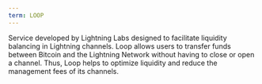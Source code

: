 ```yaml
---
term: LOOP
---
```


Service developed by Lightning Labs designed to facilitate liquidity balancing in Lightning channels. Loop allows users to transfer funds between Bitcoin and the Lightning Network without having to close or open a channel. Thus, Loop helps to optimize liquidity and reduce the management fees of its channels.